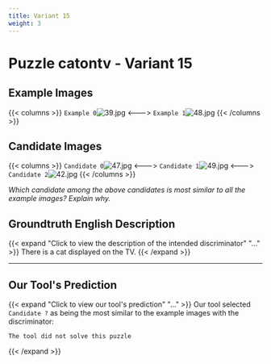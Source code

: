 ```yaml
---
title: Variant 15
weight: 3
---
```


# Puzzle catontv - Variant 15

## Example Images
{{< columns >}}
`Example 0`![39.jpg](/natscene-data/images/39.jpg)
<--->
`Example 1`![48.jpg](/natscene-data/images/48.jpg)
{{< /columns >}}

## Candidate Images
{{< columns >}}
`Candidate 0`![47.jpg](/natscene-data/images/47.jpg)
<--->
`Candidate 1`![49.jpg](/natscene-data/images/49.jpg)
<--->
`Candidate 2`![42.jpg](/natscene-data/images/42.jpg)
{{< /columns >}}

*Which candidate among the above candidates is most similar to all the example images? Explain why.*

## Groundtruth English Description

{{< expand "Click to view the description of the intended discriminator" "..." >}}
There is a cat displayed on the TV.
{{< /expand >}}

---



## Our Tool's Prediction

{{< expand "Click to view our tool's prediction" "..." >}}
Our tool selected `Candidate ?` as being the most similar to the example images with the discriminator:
```plaintext
The tool did not solve this puzzle
```
{{< /expand >}}
